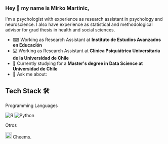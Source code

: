 ### Hey 👋 my name is Mirko Martinic,

I'm a psychologist with experience as research assistant in psychology and neuroscience. I also have experience as statistical and methodological advisor for grad thesis in health and social sciences.

- ⌨ Working as Research Assistant at **Instituto de Estudios Avanzados en Educación**
- 💻️ Working as Research Assistant at **Clínica Psiquiátrica Universitaria de la Universidad de Chile**
- 🌱 Currently studying for a **Master's degree in Data Science at Universidad de Chile**
- 💬 Ask me about: 

## Tech Stack 🛠️

Programming Languages

![R](https://img.shields.io/badge/R-red?style=flat-square&logo=R&logoColor=blue)
![Python](https://img.shields.io/badge/Python-FFD43B?style=flat-square&logo=python&logoColor=blue)

Otros

<img src="https://coinvote.cc/user_data/coin_logo/bf8e0cbf407fd202118c50998083a686.png" alt="drawing" width="20"/> Cheems.
